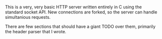 This is a very, very basic HTTP server written entirely in C using the standard socket API. New connections are forked, so the server can handle simultanious requests.

There are few sections that should have a giant TODO over them, primarily the header parser that I wrote.
